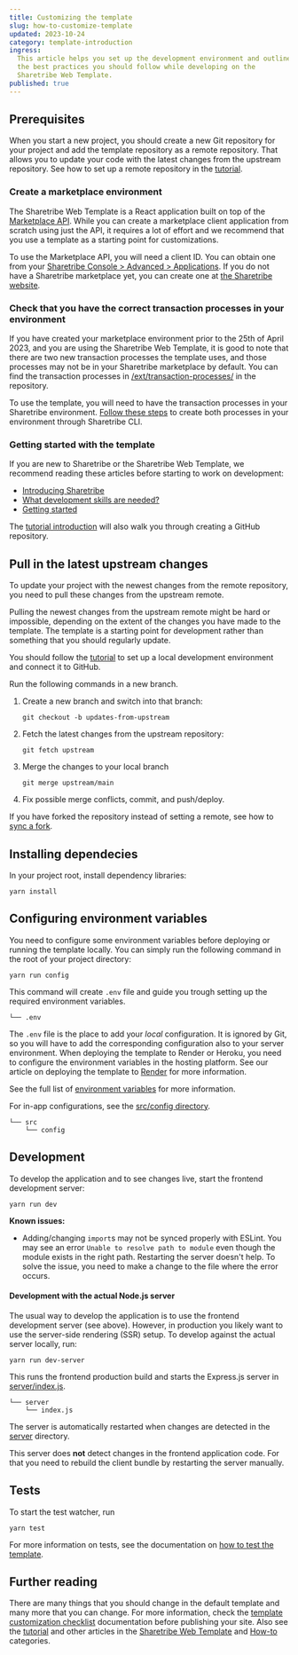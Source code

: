 ```yaml
---
title: Customizing the template
slug: how-to-customize-template
updated: 2023-10-24
category: template-introduction
ingress:
  This article helps you set up the development environment and outlines
  the best practices you should follow while developing on the
  Sharetribe Web Template.
published: true
---
```


## Prerequisites

When you start a new project, you should create a new Git repository for
your project and add the template repository as a remote repository.
That allows you to update your code with the latest changes from the
upstream repository. See how to set up a remote repository in the
[tutorial](/tutorial/introduction/#prerequisites).

### Create a marketplace environment

The Sharetribe Web Template is a React application built on top of the
[Marketplace API](/operator-guides/concepts/#marketplace-api). While you
can create a marketplace client application from scratch using just the
API, it requires a lot of effort and we recommend that you use a
template as a starting point for customizations.

To use the Marketplace API, you will need a client ID. You can obtain
one from your
[Sharetribe Console > Advanced > Applications](https://console.sharetribe.com/advanced/applications).
If you do not have a Sharetribe marketplace yet, you can create one at
[the Sharetribe website](https://console.sharetribe.com/new).

### Check that you have the correct transaction processes in your environment

If you have created your marketplace environment prior to the 25th of
April 2023, and you are using the Sharetribe Web Template, it is good to
note that there are two new transaction processes the template uses, and
those processes may not be in your Sharetribe marketplace by default.
You can find the transaction processes in
[/ext/transaction-processes/](https://github.com/sharetribe/web-template/tree/main/ext/transaction-processes)
in the repository.

To use the template, you will need to have the transaction processes in
your Sharetribe environment.
[Follow these steps](https://github.com/sharetribe/web-template#take-the-new-beta-processes-into-use)
to create both processes in your environment through Sharetribe CLI.

### Getting started with the template

If you are new to Sharetribe or the Sharetribe Web Template, we
recommend reading these articles before starting to work on development:

- [Introducing Sharetribe](/introduction/introducing-sharetribe/)
- [What development skills are needed?](/introduction/development-skills/)
- [Getting started](/introduction/getting-started-with-web-template/)

The [tutorial introduction](/tutorial/introduction/#prerequisites) will
also walk you through creating a GitHub repository.

## Pull in the latest upstream changes

To update your project with the newest changes from the remote
repository, you need to pull these changes from the upstream remote.

<info>

Pulling the newest changes from the upstream remote might be hard or
impossible, depending on the extent of the changes you have made to the
template. The template is a starting point for development rather than
something that you should regularly update.

</info>

You should follow the [tutorial](/tutorial/introduction/) to set up a
local development environment and connect it to GitHub.

Run the following commands in a new branch.

1. Create a new branch and switch into that branch:

   ```shell
   git checkout -b updates-from-upstream
   ```

2. Fetch the latest changes from the upstream repository:

   ```shell
   git fetch upstream
   ```

3. Merge the changes to your local branch

   ```shell
   git merge upstream/main
   ```

4. Fix possible merge conflicts, commit, and push/deploy.

If you have forked the repository instead of setting a remote, see how
to
[sync a fork](https://help.github.com/en/github/collaborating-with-issues-and-pull-requests/syncing-a-fork).

## Installing dependecies

In your project root, install dependency libraries:

```shell
yarn install
```

## Configuring environment variables

You need to configure some environment variables before deploying or
running the template locally. You can simply run the following command
in the root of your project directory:

```shell
yarn run config
```

This command will create `.env` file and guide you trough setting up the
required environment variables.

```shell
└── .env
```

The `.env` file is the place to add your _local_ configuration. It is
ignored by Git, so you will have to add the corresponding configuration
also to your server environment. When deploying the template to Render
or Heroku, you need to configure the environment variables in the
hosting platform. See our article on deploying the template to
[Render](/tutorial/deploy-to-render/#deploy-to-render) for more
information.

See the full list of [environment variables](/template/template-env/)
for more information.

For in-app configurations, see the
[src/config directory](https://github.com/sharetribe/web-template/tree/main/src/config).

```shell
└── src
    └── config
```

## Development

To develop the application and to see changes live, start the frontend
development server:

```shell
yarn run dev
```

<extrainfo title="Extra: troubleshooting">

**Known issues:**

- Adding/changing `import`s may not be synced properly with ESLint. You
  may see an error `Unable to resolve path to module` even though the
  module exists in the right path. Restarting the server doesn't help.
  To solve the issue, you need to make a change to the file where the
  error occurs.

</extrainfo>

#### Development with the actual Node.js server

The usual way to develop the application is to use the frontend
development server (see above). However, in production you likely want
to use the server-side rendering (SSR) setup. To develop against the
actual server locally, run:

```shell
yarn run dev-server
```

This runs the frontend production build and starts the Express.js server
in
[server/index.js](https://github.com/sharetribe/web-template/blob/main/server/index.js).

```shell
└── server
    └── index.js
```

The server is automatically restarted when changes are detected in the
[server](https://github.com/sharetribe/web-template/blob/main/server/)
directory.

<info>

This server does **not** detect changes in the frontend application
code. For that you need to rebuild the client bundle by restarting the
server manually.

</info>

## Tests

To start the test watcher, run

```shell
yarn test
```

For more information on tests, see the documentation on
[how to test the template](/template/how-to-test-template/).

## Further reading

There are many things that you should change in the default template and
many more that you can change. For more information, check the
[template customization checklist](/template/customization-checklist/)
documentation before publishing your site. Also see the
[tutorial](/tutorial/introduction/) and other articles in the
[Sharetribe Web Template](/template/) and [How-to](/how-to/) categories.
